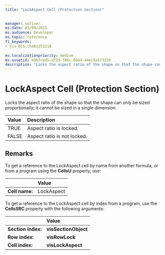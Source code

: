 ```yaml
---
title: "LockAspect Cell (Protection Section)"
 
 
manager: soliver
ms.date: 03/09/2015
ms.audience: Developer
ms.topic: reference
f1_keywords:
- Vis_DSS.chm82251218
 
ms.localizationpriority: medium
ms.assetid: e9bfced5-af29-f86c-8604-44ec9a573229
description: "Locks the aspect ratio of the shape so that the shape can only be sized proportionally; it cannot be sized in a single dimension."
---
```


# LockAspect Cell (Protection Section)

Locks the aspect ratio of the shape so that the shape can only be sized proportionally; it cannot be sized in a single dimension.
  
|**Value**|**Description**|
|:-----|:-----|
| TRUE  <br/> | Aspect ratio is locked. |
| FALSE  <br/> | Aspect ratio is not locked. |
   
## Remarks

To get a reference to the LockAspect cell by name from another formula, or from a program using the **CellsU** property, use: 
  
||Value |
|:-----|:-----|
| **Cell name:**  <br/> | LockAspect  <br/> |
   
To get a reference to the LockAspect cell by index from a program, use the **CellsSRC** property with the following arguments: 
  
||Value |
|:-----|:-----|
| **Section index:**  <br/> |**visSectionObject** <br/> |
| **Row index:**  <br/> |**visRowLock** <br/> |
| **Cell index:**  <br/> |**visLockAspect** <br/> |
   

